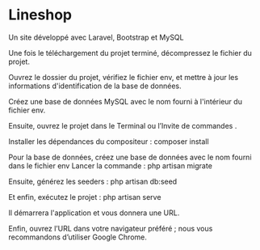 # Lineshop 
Un site développé avec Laravel, Bootstrap et MySQL

Une fois le téléchargement du projet terminé,  décompressez  le fichier du projet.

Ouvrez le dossier du projet, vérifiez le fichier env, et mettre à jour les informations d'identification de la base de données.

Créez une base de données MySQL avec le nom fourni à l'intérieur du fichier env.

Ensuite, ouvrez le projet dans le  Terminal  ou  l’Invite de commandes .

Installer les dépendances du compositeur : composer install

Pour la base de données, créez une base de données avec le nom fourni dans le fichier env 
Lancer la commande : php artisan migrate

Ensuite, générez les seeders : php artisan db:seed

Et enfin, exécutez le projet : php artisan serve

Il démarrera l'application et vous donnera une URL.

Enfin, ouvrez l’URL dans votre navigateur préféré ; nous vous recommandons d’utiliser Google Chrome.